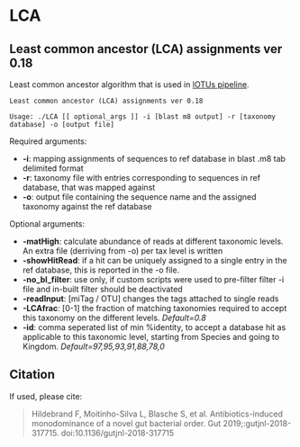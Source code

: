 # LCA

## Least common ancestor (LCA) assignments ver 0.18

Least common ancestor algorithm that is used in [lOTUs pipeline](http://psbweb05.psb.ugent.be/lotus/).

```
Least common ancestor (LCA) assignments ver 0.18 

Usage: ./LCA [[ optional_args ]] -i [blast m8 output] -r [taxonomy database] -o [output file]
```

Required arguments:
  * **-i**: mapping assignments of sequences to ref database in blast .m8 tab delimited format
  * **-r**: taxonomy file with entries corresponding to sequences in ref database, that was mapped against
  * **-o**: output file containing the sequence name and the assigned taxonomy against the ref database

Optional arguments:
  * **-matHigh**: calculate abundance of reads at different taxonomic levels. An extra file (derriving from -o) per tax level is written
  * **-showHitRead**: if a hit can be uniquely assigned to a single entry in the ref database, this is reported in the -o file.
  * **-no_bl_filter**: use only, if custom scripts were used to pre-filter filter -i file and in-built filter should be deactivated
  * **-readInput**: [miTag / OTU] changes the tags attached to single reads
  * **-LCAfrac**: [0-1] the fraction of matching taxonomies required to accept this taxonomy on the different levels. _Default=0.8_
  * **-id**: comma seperated list of min %identity, to accept a database hit as applicable to this taxonomic level, starting from Species and going to Kingdom. _Default=97,95,93,91,88,78,0_
 

## Citation

If used, please cite:
> Hildebrand F, Moitinho-Silva L, Blasche S, et al. Antibiotics-induced monodominance of a novel gut bacterial order. Gut 2019;:gutjnl-2018-317715. doi:10.1136/gutjnl-2018-317715
